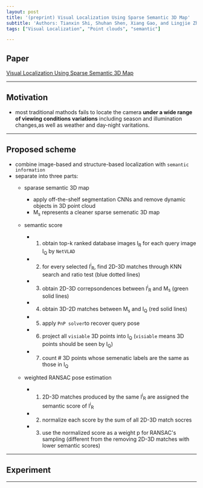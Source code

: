 ```yaml
---
layout: post
title: '(preprint) Visual Localization Using Sparse Semantic 3D Map'
subtitle: 'Authors: Tianxin Shi, Shuhan Shen, Xiang Gao, and Lingjie Zhu'
tags: ["Visual Localization", "Point clouds", "semantic"]

---
```


## Paper
<a href="https://arxiv.org/abs/1904.03803"> Visual Localization Using Sparse Semantic 3D Map</a>

---

## Motivation
- most traditional mathods fails to locate the camera **under a wide range of viewing conditions variations** including season and illumination changes,as well as weather and day-night varitations.
  
---

## Proposed scheme
- combine image-based and structure-based localization with `semantic information`
- separate into three parts:
  - sparase semantic 3D map
    - apply off-the-shelf segmentation CNNs and remove dynamic objects in 3D point cloud
    - M<sub>s</sub> represents a cleaner sparse semenatic 3D map
  
  - semantic score
    - 1. obtain top-k ranked database images I<sub>R</sub> for each query image I<sub>Q</sub> by `NetVLAD`
    - 2. for every selected I<sup>i</sup><sub>R</sub>, find 2D-3D matches through KNN search and ratio test (blue dotted lines)
    - 3. obtain 2D-3D correpsondences between I<sup>i</sup><sub>R</sub> and M<sub>s</sub> (green solid lines)
    
    - 4. obtain 3D-2D matches between M<sub>s</sub> and I<sub>Q</sub> (red solid lines)
    - 5. apply `PnP solver`to recover query pose
    - 6. project all `visiable` 3D points into I<sub>Q</sub> (`visiable` means 3D points should be seen by I<sub>Q</sub>)
    - 7. count # 3D points whose semenatic labels are the same as those in I<sub>Q</sub>
  
  - weighted RANSAC pose estimation
    - 1. 2D-3D matches produced by the same I<sup>i</sup><sub>R</sub> are assigned the semantic score of I<sup>i</sup><sub>R</sub> 
    - 2. normalize each score by the sum of all 2D-3D match socres
    - 3. use the normalized score as a weight p for RANSAC's sampling (different from the removing 2D-3D matches with lower semantic scores)
---

## Experiment

---
